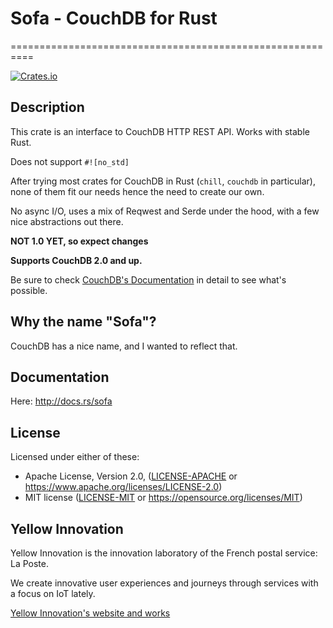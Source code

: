 # Sofa - CouchDB for Rust
==========================================================

[![Crates.io](https://img.shields.io/crates/v/sofa.svg)](https://crates.io/crates/sofa)


## Description
This crate is an interface to CouchDB HTTP REST API. Works with stable Rust.

Does not support `#![no_std]`

After trying most crates for CouchDB in Rust (`chill`, `couchdb` in particular), none of them fit our needs hence the need to create our own.

No async I/O, uses a mix of Reqwest and Serde under the hood, with a few nice abstractions out there.

**NOT 1.0 YET, so expect changes**

**Supports CouchDB 2.0 and up.**

Be sure to check [CouchDB's Documentation](http://docs.couchdb.org/en/latest/index.html) in detail to see what's possible.

## Why the name "Sofa"?
CouchDB has a nice name, and I wanted to reflect that.

## Documentation
Here: http://docs.rs/sofa

## License

Licensed under either of these:

 * Apache License, Version 2.0, ([LICENSE-APACHE](LICENSE-APACHE) or
   https://www.apache.org/licenses/LICENSE-2.0)
 * MIT license ([LICENSE-MIT](LICENSE-MIT) or
   https://opensource.org/licenses/MIT)

## Yellow Innovation
Yellow Innovation is the innovation laboratory of the French postal service: La Poste.

We create innovative user experiences and journeys through services with a focus on IoT lately.

[Yellow Innovation's website and works](http://yellowinnovation.fr)
